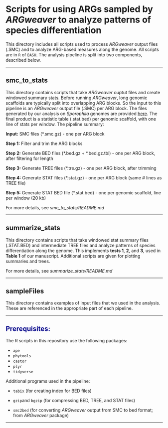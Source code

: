 Scripts for using ARGs sampled by *ARGweaver* to analyze patterns of species differentiation
=======

This directory includes all scripts used to process *ARGweaver* output files (.SMC) and to analyze ARG-based measures along the genome. All scripts are in ``R`` of ``BASH``. The analysis pipeline is split into two components, described below.



------------


smc_to_stats
------------

This directory contains scripts that take *ARGweaver* ouptut files and create windowed summary stats.  Before running *ARGweaver*, long genomic scaffolds are typically split into overlapping ARG blocks. So the input to this pipeline is an *ARGweaver* output file (.SMC) per ARG block. The files generated by our analysis on *Sporophila* genomes are provided [here](http://compgen.cshl.edu/sporophila_args/). The final product is a statistic table (.stat.bed) per genomic scaffold, with one line of stats per window. The pipeline summary:

**Input:**   SMC files (*.smc.gz)							                    - one per ARG block

**Step 1:**  Filter and trim the ARG blocks

**Step 2:**  Generate BED files  (*.bed.gz + *.bed.gz.tbi)	- one per ARG block, after filtering for length

**Step 3:**  Generate TREE files (*.tre.gz)							   - one per ARG block, after trimming

**Step 4:**  Generate STAT files (*.stat.gz)							  - one per ARG block (same # lines as TREE file)

**Step 5:**  Generate STAT BED file (*.stat.bed)					- one per genomic scaffold, line per window (20 kb)

For more details, see *smc_to_stats/README.md*


------------

summarize_stats
------------

This directory contains scripts that take windowed stat summary files (.STAT.BED) and intermediate TREE files and analyze patterns of species differentiation along the genome. This implements **tests 1**, **2**, and **3**, used in **Table 1** of our manuscript. Additional scripts are given for plotting summaries and trees.

For more details, see *summarize_stats/README.md*


------------

sampleFiles
------------

This directory contains examples of input files that we used in the analysis. These are referenced in the appropriate part of each pipeline.


------------

<span style="color:darkblue">Prerequisites:</span>
------------

The R scripts in this repository use the following packages:

* ``ape``
* ``phytools``
* ``castor``
* ``plyr``
* ``tidyverse``

Additional programs used in the pipeline:

* ``tabix`` (for creating index for BED files)

* ``gzip``and ``bgzip`` (for compressing BED, TREE, and STAT files)
* ``smc2bed`` (for converting *ARGweaver* output from SMC to bed format; from *ARGweaver* package)


------------
